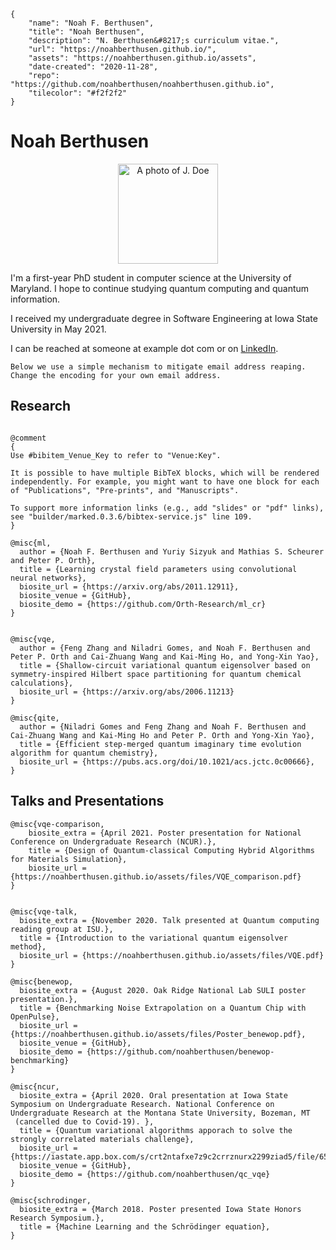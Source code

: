 ```bio-meta
{
    "name": "Noah F. Berthusen",
    "title": "Noah Berthusen",
    "description": "N. Berthusen&#8217;s curriculum vitae.",
    "url": "https://noahberthusen.github.io/",
    "assets": "https://noahberthusen.github.io/assets",
    "date-created": "2020-11-28",
    "repo": "https://github.com/noahberthusen/noahberthusen.github.io",
    "tilecolor": "#f2f2f2"
}
```

# Noah&nbsp;Berthusen

<figure class="gl-page-background gl-float-right gl-image-box" style="text-align: center;"><img src="assets/images/headshot.jpg" alt="A photo of J. Doe" width="160" height="160" style="max-width: 160px;" /></figure>

I'm a first-year PhD student in computer science at the University of Maryland. I hope to continue studying quantum computing and quantum information.

I received my undergraduate degree in Software Engineering at Iowa State University in May 2021.

I can be reached at <span id="_eml" class="gl-eml">someone at example dot com</span> or on <a href="https://www.linkedin.com/in/noah-berthusen-1a141a129/">LinkedIn</a>.

```bio-remove
Below we use a simple mechanism to mitigate email address reaping.
Change the encoding for your own email address.
```

<!--[bio][protect]
<script type="application/javascript">
window.setTimeout(function ()
{
var addr = [
  110, 102,  98, 101, 114,
  116,  64, 117, 109, 100,
   46, 101, 100, 117
];
addr = String.fromCharCode.apply(String, addr);
var eml = document.getElementById('_eml');
eml.innerHTML = '<a href="mailto:' + addr + '">' + addr + '</a>';
eml.removeAttribute('class');
}, 600);
</script>
[bio]-->


## Research

```blog-bib

@comment
{
Use #bibitem_Venue_Key to refer to "Venue:Key".

It is possible to have multiple BibTeX blocks, which will be rendered independently. For example, you might want to have one block for each of "Publications", "Pre-prints", and "Manuscripts".

To support more information links (e.g., add "slides" or "pdf" links),
see "builder/marked.0.3.6/bibtex-service.js" line 109.
}

@misc{ml,
  author = {Noah F. Berthusen and Yuriy Sizyuk and Mathias S. Scheurer and Peter P. Orth},
  title = {Learning crystal field parameters using convolutional neural networks},
  biosite_url = {https://arxiv.org/abs/2011.12911},
  biosite_venue = {GitHub},
  biosite_demo = {https://github.com/Orth-Research/ml_cr}
}


@misc{vqe,
  author = {Feng Zhang and Niladri Gomes, and Noah F. Berthusen and Peter P. Orth and Cai-Zhuang Wang and Kai-Ming Ho, and Yong-Xin Yao},
  title = {Shallow-circuit variational quantum eigensolver based on symmetry-inspired Hilbert space partitioning for quantum chemical calculations},
  biosite_url = {https://arxiv.org/abs/2006.11213}
}

@misc{qite,
  author = {Niladri Gomes and Feng Zhang and Noah F. Berthusen and Cai-Zhuang Wang and Kai-Ming Ho and Peter P. Orth and Yong-Xin Yao},
  title = {Efficient step-merged quantum imaginary time evolution algorithm for quantum chemistry},
  biosite_url = {https://pubs.acs.org/doi/10.1021/acs.jctc.0c00666},
}

```

## Talks and Presentations

```blog-bib
@misc{vqe-comparison,
	biosite_extra = {April 2021. Poster presentation for National Conference on Undergraduate Research (NCUR).},
	title = {Design of Quantum-classical Computing Hybrid Algorithms for Materials Simulation},
	biosite_url = {https://noahberthusen.github.io/assets/files/VQE_comparison.pdf}
}


@misc{vqe-talk,
  biosite_extra = {November 2020. Talk presented at Quantum computing reading group at ISU.},
  title = {Introduction to the variational quantum eigensolver method},
  biosite_url = {https://noahberthusen.github.io/assets/files/VQE.pdf}
}

@misc{benewop,
  biosite_extra = {August 2020. Oak Ridge National Lab SULI poster presentation.},
  title = {Benchmarking Noise Extrapolation on a Quantum Chip with OpenPulse},
  biosite_url = {https://noahberthusen.github.io/assets/files/Poster_benewop.pdf},
  biosite_venue = {GitHub},
  biosite_demo = {https://github.com/noahberthusen/benewop-benchmarking}
}

@misc{ncur,
  biosite_extra = {April 2020. Oral presentation at Iowa State Symposium on Undergraduate Research. National Conference on Undergraduate Research at the Montana State University, Bozeman, MT
 (cancelled due to Covid-19). },
  title = {Quantum variational algorithms apporach to solve the strongly correlated materials challenge},
  biosite_url = {https://iastate.app.box.com/s/crt2ntafxe7z9c2crrznurx2299ziad5/file/655919529632},
  biosite_venue = {GitHub},
  biosite_demo = {https://github.com/noahberthusen/qc_vqe}
}

@misc{schrodinger,
  biosite_extra = {March 2018. Poster presented Iowa State Honors Research Symposium.},
  title = {Machine Learning and the Schrödinger equation},
}


```

